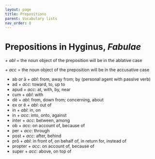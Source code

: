 ```yaml
---
layout: page
title: Prepositions
parent: Vocabulary lists
nav_order: 0
---
```



# Prepositions in Hyginus, *Fabulae*

*+ abl* = the noun object of the preposition will be in the ablative case
 
*+ acc* = the noun object of the preposition will be in the accusative case 

- ab *or* ā + *abl*: from, away from; by (personal agent with passive verb)
- ad + *acc*: toward, to, up to 
- apud + *acc*: at, with, by, near
- cum + *abl*: with
- dē + *abl*: from, down from; concerning, about
- ex or ē + *abl*: out of
- in + *abl*: in, on
- in + *acc*: into, onto, against
- inter + *acc*: between, among
- ob + *acc*: on account of, because of
- per + *acc*: through
- post + *acc*: after, behind
- prō + *abl*: in front of, on behalf of, in return for, instead of
- propter + *acc*: on account of, because of
- super + *acc*: above, on top of
